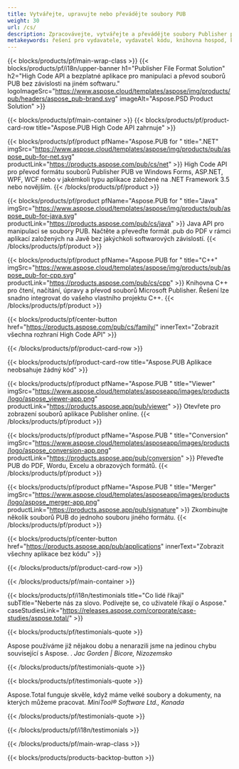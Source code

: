 ```yaml
---
title: Vytvářejte, upravujte nebo převádějte soubory PUB
weight: 30
url: /cs/
description: Zpracovávejte, vytvářejte a převádějte soubory Publisher programově pomocí High Code API. Integrujte funkce do svého produktu!
metakeywords: řešení pro vydavatele, vydavatel kódu, knihovna hospod, knihovna vydavatelů ms
---
```


{{< blocks/products/pf/main-wrap-class >}}
{{< blocks/products/pf/i18n/upper-banner h1="Publisher File Format Solution" h2="High Code API a bezplatné aplikace pro manipulaci a převod souborů PUB bez závislosti na jiném softwaru."  logoImageSrc="https://www.aspose.cloud/templates/aspose/img/products/pub/headers/aspose_pub-brand.svg" imageAlt="Aspose.PSD Product Solution" >}}

{{< blocks/products/pf/main-container >}}
{{< blocks/products/pf/product-card-row title="Aspose.PUB High Code API zahrnuje" >}}

{{< blocks/products/pf/product pfName="Aspose.PUB for " title=".NET" imgSrc="https://www.aspose.cloud/templates/aspose/img/products/pub/aspose_pub-for-net.svg" productLink="https://products.aspose.com/pub/cs/net" >}}
High Code API pro převod formátu souborů Publisher PUB ve Windows Forms, ASP.NET, WPF, WCF nebo v jakémkoli typu aplikace založené na .NET Framework 3.5 nebo novějším.
{{< /blocks/products/pf/product >}}

{{< blocks/products/pf/product pfName="Aspose.PUB for " title="Java" imgSrc="https://www.aspose.cloud/templates/aspose/img/products/pub/aspose_pub-for-java.svg" productLink="https://products.aspose.com/pub/cs/java" >}}
Java API pro manipulaci se soubory PUB. Načtěte a převeďte formát .pub do PDF v rámci aplikací založených na Javě bez jakýchkoli softwarových závislostí.
{{< /blocks/products/pf/product >}}

{{< blocks/products/pf/product pfName="Aspose.PUB for " title="C++" imgSrc="https://www.aspose.cloud/templates/aspose/img/products/pub/aspose_pub-for-cpp.svg" productLink="https://products.aspose.com/pub/cs/cpp" >}}
Knihovna C++ pro čtení, načítání, úpravy a převod souborů Microsoft Publisher. Řešení lze snadno integrovat do vašeho vlastního projektu C++.
{{< /blocks/products/pf/product >}}

{{< blocks/products/pf/center-button href="https://products.aspose.com/pub/cs/family/" innerText="Zobrazit všechna rozhraní High Code API" >}}

{{< /blocks/products/pf/product-card-row >}}

{{< blocks/products/pf/product-card-row title="Aspose.PUB Aplikace neobsahuje žádný kód" >}}

{{< blocks/products/pf/product pfName="Aspose.PUB " title="Viewer" imgSrc="https://www.aspose.cloud/templates/asposeapp/images/products/logo/aspose_viewer-app.png" productLink="https://products.aspose.app/pub/viewer" >}} Otevřete pro zobrazení souborů aplikace Publisher online. {{< /blocks/products/pf/product >}}

{{< blocks/products/pf/product pfName="Aspose.PUB " title="Conversion" imgSrc="https://www.aspose.cloud/templates/asposeapp/images/products/logo/aspose_conversion-app.png" productLink="https://products.aspose.app/pub/conversion" >}} Převeďte PUB do PDF, Wordu, Excelu a obrazových formátů. {{< /blocks/products/pf/product >}}

{{< blocks/products/pf/product pfName="Aspose.PUB " title="Merger" imgSrc="https://www.aspose.cloud/templates/asposeapp/images/products/logo/aspose_merger-app.png" productLink="https://products.aspose.app/pub/signature" >}} Zkombinujte několik souborů PUB do jednoho souboru jiného formátu. {{< /blocks/products/pf/product >}}

{{< blocks/products/pf/center-button href="https://products.aspose.app/pub/applications" innerText="Zobrazit všechny aplikace bez kódu" >}}

{{< /blocks/products/pf/product-card-row >}}

{{< /blocks/products/pf/main-container >}}

{{< blocks/products/pf/i18n/testimonials title="Co lidé říkají" subTitle="Neberte nás za slovo. Podívejte se, co uživatelé říkají o Aspose." caseStudiesLink="https://releases.aspose.com/corporate/case-studies/aspose.total/" >}}

{{< blocks/products/pf/testimonials-quote >}}
<p class="first">
 Aspose používáme již nějakou dobu a nenarazili jsme na jedinou chybu související s Aspose. .
 <em>
  Jac Gorden | Bicore, Nizozemsko
 </em>
</p>

{{< /blocks/products/pf/testimonials-quote >}}

{{< blocks/products/pf/testimonials-quote >}}
<p class="second">
 Aspose.Total funguje skvěle, když máme velké soubory a dokumenty, na kterých můžeme pracovat.
 <em>
  MiniTool® Software Ltd., Kanada
 </em>
</p>

{{< /blocks/products/pf/testimonials-quote >}}

{{< /blocks/products/pf/i18n/testimonials >}}

{{< /blocks/products/pf/main-wrap-class >}}

{{< blocks/products/products-backtop-button >}}